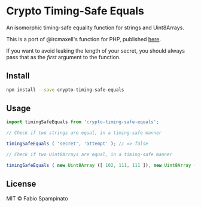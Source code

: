 # Crypto Timing-Safe Equals

An isomorphic timing-safe equality function for strings and Uint8Arrays.

This is a port of @ircmaxell's function for PHP, published [here](https://blog.ircmaxell.com/2012/12/seven-ways-to-screw-up-bcrypt.html?m=1#8-Bonus-Not-Using-A-Timing-Safe-Comparison).

If you want to avoid leaking the length of your secret, you should always pass that as the _first_ argument to the function.

## Install

```sh
npm install --save crypto-timing-safe-equals
```

## Usage

```ts
import timingSafeEquals from 'crypto-timing-safe-equals';

// Check if two strings are equal, in a timing-safe manner

timingSafeEquals ( 'secret', 'attempt' ); // => false

// Check if two Uint8Arrays are equal, in a timing-safe manner

timingSafeEquals ( new Uint8Array ([ 102, 111, 111 ]), new Uint8Array ([ 98, 97, 114 ]) ); // => false
```

## License

MIT © Fabio Spampinato
